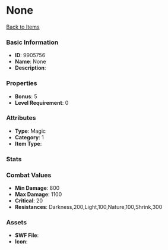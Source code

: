 # None



[Back to Items](../items.md)

### Basic Information

- **ID**: 9905756
- **Name**: None
- **Description**: 

### Properties

- **Bonus**: 5
- **Level Requirement**: 0

### Attributes

- **Type**: Magic
- **Category**: 1
- **Item Type**: 

### Stats


### Combat Values

- **Min Damage**: 800
- **Max Damage**: 1100
- **Critical**: 20
- **Resistances**: Darkness,200,Light,100,Nature,100,Shrink,300

### Assets

- **SWF File**: 
- **Icon**: 

